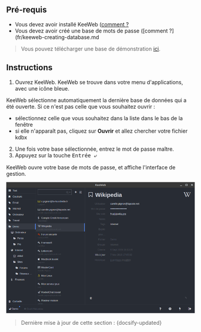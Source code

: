 ## Pré-requis

- Vous devez avoir installé KeeWeb ([comment ?](fr/keeweb-installing.md)
- Vous devez avoir créé une base de mots de passe ([comment ?](fr/keeweb-creating-database.md

> Vous pouvez télécharger une base de démonstration [ici](https://raw.githubusercontent.com/ColinMaudry/password-management/master/demo.kdbx).

## Instructions

1. Ouvrez KeeWeb. KeeWeb se trouve dans votre menu d'applications, avec une icône bleue.

KeeWeb sélectionne automatiquement la dernière base de données qui a été ouverte. Si ce n'est pas celle que vous souhaitez ouvrir :

  - sélectionnez celle que vous souhaitez dans la liste dans le bas de la fenêtre
  - si elle n'apparaît pas, cliquez sur **Ouvrir** et allez chercher votre fichier kdbx

2. Une fois votre base sélectionnée, entrez le mot de passe maître.
3. Appuyez sur la touche <kbd>Entrée ⤶</kbd>

KeeWeb ouvre votre base de mots de passe, et affiche l'interface de gestion.

![Capture d'écran de Keeweb](../_media/keeweb.png)

> Dernière mise à jour de cette section : {docsify-updated}
